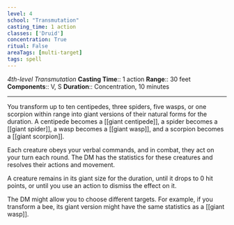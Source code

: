 ```yaml
---
level: 4
school: "Transmutation"
casting_time: 1 action
classes: ['Druid']
concentration: True
ritual: False
areaTags: [multi-target]
tags: spell
---
```


_4th-level Transmutation_
**Casting Time**:: 1 action
**Range**:: 30 feet
**Components**:: V, S
**Duration**:: Concentration, 10 minutes

---

You transform up to ten centipedes, three spiders, five wasps, or one scorpion within range into giant versions of their natural forms for the duration. A centipede becomes a [[giant centipede]], a spider becomes a [[giant spider]], a wasp becomes a [[giant wasp]], and a scorpion becomes a [[giant scorpion]].

Each creature obeys your verbal commands, and in combat, they act on your turn each round. The DM has the statistics for these creatures and resolves their actions and movement.

A creature remains in its giant size for the duration, until it drops to 0 hit points, or until you use an action to dismiss the effect on it.

The DM might allow you to choose different targets. For example, if you transform a bee, its giant version might have the same statistics as a [[giant wasp]].



